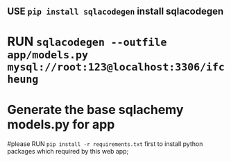 

## USE `pip install sqlacodegen` install sqlacodegen
# RUN `sqlacodegen --outfile app/models.py mysql://root:123@localhost:3306/ifcheung`
# Generate  the base sqlachemy models.py for app


#please RUN `pip install -r requirements.txt` first to install python packages which required by this web app;